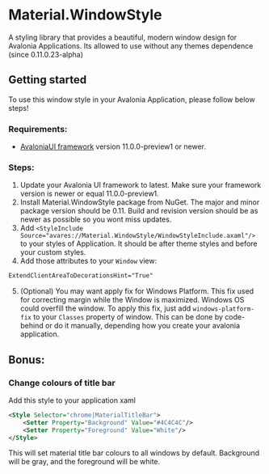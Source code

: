 # Material.WindowStyle
A styling library that provides a beautiful, modern window design for Avalonia Applications. Its allowed to use without any themes dependence (since 0.11.0.23-alpha)

## Getting started
To use this window style in your Avalonia Application, please follow below steps!

### Requirements:
* [AvaloniaUI framework](https://github.com/AvaloniaUI/Avalonia "Avalonia is a cross-platform XAML-based UI framework providing a flexible styling system and supporting a wide range of Operating Systems such as Windows via .NET Framework and .NET Core, Linux via Xorg, macOS.") version 11.0.0-preview1 or newer.

### Steps:
1. Update your Avalonia UI framework to latest. Make sure your framework version is newer or equal 11.0.0-preview1.
2. Install Material.WindowStyle package from NuGet. The major and minor package version should be 0.11. Build and revision version should be as newer as possible so you wont miss updates.
3. Add `<StyleInclude Source="avares://Material.WindowStyle/WindowStyleInclude.axaml"/>` to your styles of Application. It should be after theme styles and before your custom styles.
4. Add those attributes to your `Window` view:
```xml
ExtendClientAreaToDecorationsHint="True"
```
5. (Optional) You may want apply fix for Windows Platform. This fix used for correcting margin while the Window is maximized. Windows OS could overfill the window.
To apply this fix, just add `windows-platform-fix` to your `Classes` property of window. This can be done by code-behind or do it manually, depending how you create your avalonia application.  
<!-- Windows sucks, but it used for most people, including me. Shit -->

## Bonus:

### Change colours of title bar
Add this style to your application xaml
```xml
<Style Selector="chrome|MaterialTitleBar">
    <Setter Property="Background" Value="#4C4C4C"/>
    <Setter Property="Foreground" Value="White"/>
</Style>
```
This will set material title bar colours to all windows by default. Background will be gray, and the foreground will be white.